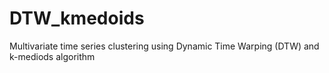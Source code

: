 # DTW_kmedoids
Multivariate time series clustering using Dynamic Time Warping (DTW) and k-mediods algorithm
